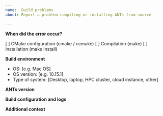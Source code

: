 ```yaml
---
name:  Build problems
about: Report a problem compiling or installing ANTs from source

---
```


<!--
Text in these brackets are comments, and won't be visible when you submit your
pull request. Please read before submitting.

Before opening an issue, please review the build documentation here

https://github.com/ANTsX/ANTs/wiki/Compiling-ANTs-on-Linux-and-Mac-OS

If you are using system ITK or VTK, please verify you have the correct
versions (see the Wiki link above). If you can, please also attempt a
Superbuild and let us know if that compiles successfully.
-->

**When did the error occur?**
<!-- place X in the appropriate box -->
[ ] CMake configuration (cmake / ccmake)
[ ] Compilation (make)
[ ] Installation (make install)

**Build environment**
 - OS: [e.g. Mac OS]
 - OS version: [e.g. 10.15.1]
 - Type of system: [Desktop, laptop, HPC cluster, cloud instance,
   other]

<!--
If you are building inside a virtual machine, container, Cygwin, Windows
Subsystem for Linux, or other non-native environment, please let us know and
include details of both the virtual Linux and the host OS.
-->

**ANTs version**
<!--
Specify the release tag or commit hash of the code you are building
from with `git show` in your source directory. If you downloaded a snapshot as a
ZIP file, please provide the tag version (if applicable) or date of the download.
-->

**Build configuration and logs**
<!--
Please attach the following files (relative to your build directory)

  - build.log (the terminal output from make, eg `make | tee build.log`)
  - CMakeCache.txt
  - CMakeFiles/CMakeError.log
  - CMakeFiles/CMakeOutput.log
-->

**Additional context**
<!--Add any other context about the problem here.-->
